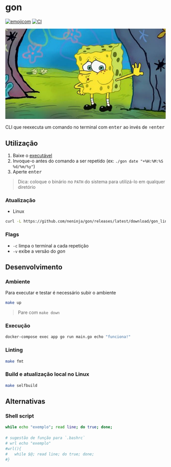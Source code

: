 # gon

[![emojicom](https://img.shields.io/badge/emojicom-%F0%9F%90%9B%20%F0%9F%86%95%20%F0%9F%92%AF%20%F0%9F%91%AE%20%F0%9F%86%98%20%F0%9F%92%A4-%23fff)](http://neni.dev/emojicom) [![CI](https://github.com/nenitf/gon/actions/workflows/ci.yml/badge.svg)](https://github.com/nenitf/gon/actions/workflows/ci.yml)

![Meme bob esponsa cansado](./bob-cansado.jpg)

CLI que reexecuta um comando no terminal com <kbd>enter</kbd> ao invés de <kbd>↑</kbd><kbd>enter</kbd>

## Utilização

1. Baixe o [executável](https://github.com/neninja/gon/releases/latest)
2. Invoque-o antes do comando a ser repetido (ex: ``./gon date "+%H:%M:%S %d/%m/%y"``)
3. Aperte <kbd>enter</kbd> 

> Dica: coloque o binário no `PATH` do sistema para utilizá-lo em qualquer diretório

### Atualização

- Linux

```sh
curl -L https://github.com/neninja/gon/releases/latest/download/gon_linux_amd64.tar.gz | tar -xvz
```

### Flags

- `-c` limpa o terminal a cada repetição
- `-v` exibe a versão do *gon*

## Desenvolvimento

### Ambiente

Para executar e testar é necessário subir o ambiente

```sh
make up
```

> Pare com ``make down``

### Execução

```sh
docker-compose exec app go run main.go echo "funciona!"
```

### Linting

```sh
make fmt
```

### Build e atualização local no Linux

```sh
make selfbuild
```

## Alternativas

### Shell script
```sh
while echo "exemplo"; read line; do true; done;

# sugestão de função para `.bashrc`
# wrl echo "exemplo"
#wrl(){
#	while $@; read line; do true; done;
#}
```
